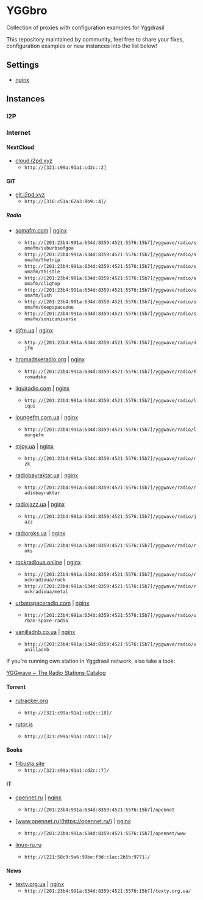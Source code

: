 # YGGbro

Collection of proxies with configuration examples for Yggdrasil

This repository maintained by community, feel free to share your fixes, configuration examples or new instances into the list below!

## Settings

* [nginx](https://github.com/YGGverse/YGGbro/tree/main/nginx)

## Instances

### I2P

### Internet

#### NextCloud

* [cloud.i2pd.xyz](https://cloud.i2pd.xyz/)
  + `http://[321:c99a:91a1:cd2c::2]`

#### GIT

* [git.i2pd.xyz](https://git.i2pd.xyz/)
  + `http://[316:c51a:62a3:8b9::4]/`

##### Radio

* [somafm.com](https://somafm.com/) | [nginx](https://github.com/YGGverse/YGGbro/blob/main/nginx/soma.fm)
  + `http://[201:23b4:991a:634d:8359:4521:5576:15b7]/yggwave/radio/somafm/suburbsofgoa`
  + `http://[201:23b4:991a:634d:8359:4521:5576:15b7]/yggwave/radio/somafm/thetrip`
  + `http://[201:23b4:991a:634d:8359:4521:5576:15b7]/yggwave/radio/somafm/thistle`
  + `http://[201:23b4:991a:634d:8359:4521:5576:15b7]/yggwave/radio/somafm/cliqhop`
  + `http://[201:23b4:991a:634d:8359:4521:5576:15b7]/yggwave/radio/somafm/lush`
  + `http://[201:23b4:991a:634d:8359:4521:5576:15b7]/yggwave/radio/somafm/deepspaceone`
  + `http://[201:23b4:991a:634d:8359:4521:5576:15b7]/yggwave/radio/somafm/sonicuniverse`

* [djfm.ua](https://djfm.ua/) | [nginx](https://github.com/YGGverse/YGGbro/blob/main/nginx/djfm.ua)
  + `http://[201:23b4:991a:634d:8359:4521:5576:15b7]/yggwave/radio/djfm`

* [hromadskeradio.org](https://hromadskeradio.org/) | [nginx](https://github.com/YGGverse/YGGbro/blob/main/nginx/hromadskeradio.org)
  + `http://[201:23b4:991a:634d:8359:4521:5576:15b7]/yggwave/radio/hromadske`

* [liquiradio.com](https://liquiradio.com/) | [nginx](https://github.com/YGGverse/YGGbro/blob/main/nginx/liquiradio.com)
  + `http://[201:23b4:991a:634d:8359:4521:5576:15b7]/yggwave/radio/liqui`

* [loungefm.com.ua](https://loungefm.com.ua/) | [nginx](https://github.com/YGGverse/YGGbro/blob/main/nginx/loungefm.com.ua)
  + `http://[201:23b4:991a:634d:8359:4521:5576:15b7]/yggwave/radio/loungefm`

* [mjoy.ua](https://mjoy.ua/) | [nginx](https://github.com/YGGverse/YGGbro/blob/main/nginx/mjoy.ua)
  + `http://[201:23b4:991a:634d:8359:4521:5576:15b7]/yggwave/radio/rzk`

* [radiobayraktar.ua](https://radiobayraktar.ua/) | [nginx](https://github.com/YGGverse/YGGbro/blob/main/nginx/radiobayraktar.ua)
  + `http://[201:23b4:991a:634d:8359:4521:5576:15b7]/yggwave/radio/radiobayraktar`

* [radiojazz.ua](https://radiojazz.ua/) | [nginx](https://github.com/YGGverse/YGGbro/blob/main/nginx/radiojazz.ua)
  + `http://[201:23b4:991a:634d:8359:4521:5576:15b7]/yggwave/radio/jazz`

* [radioroks.ua](https://radioroks.ua/) | [nginx](https://github.com/YGGverse/YGGbro/blob/main/nginx/radioroks.ua)
  + `http://[201:23b4:991a:634d:8359:4521:5576:15b7]/yggwave/radio/roks`

* [rockradioua.online](https://rockradioua.online/) | [nginx](https://github.com/YGGverse/YGGbro/blob/main/nginx/rockradioua.online)
  + `http://[201:23b4:991a:634d:8359:4521:5576:15b7]/yggwave/radio/rockradioua/rock`
  + `http://[201:23b4:991a:634d:8359:4521:5576:15b7]/yggwave/radio/rockradioua/metal`

* [urbanspaceradio.com](https://urbanspaceradio.com/) | [nginx](https://github.com/YGGverse/YGGbro/blob/main/nginx/urbanspaceradio.com)
  + `http://[201:23b4:991a:634d:8359:4521:5576:15b7]/yggwave/radio/urban-space-radio`

* [vanilladnb.co.ua](https://vanilladnb.co.ua/) | [nginx](https://github.com/YGGverse/YGGbro/blob/main/nginx/vanilladnb.co.ua)
  + `http://[201:23b4:991a:634d:8359:4521:5576:15b7]/yggwave/radio/vanilladnb`

If you're running own station in Yggdrasil network, also take a look:

[YGGwave ~ The Radio Stations Catalog](https://github.com/YGGverse/YGGwave)

#### Torrent

* [rutracker.org](https://rutracker.org/)
  + `http://[321:c99a:91a1:cd2c::18]/`

* [rutor.is](https://rutor.is/)
  + `http://[321:c99a:91a1:cd2c::16]/`

#### Books

* [flibusta.site](https://flibusta.site/)
  + `http://[321:c99a:91a1:cd2c::7]/`

#### IT

* [opennet.ru](https://opennet.ru/) | [nginx](https://github.com/YGGverse/YGGbro/tree/main/nginx/opennet)
  + `http://[201:23b4:991a:634d:8359:4521:5576:15b7]/opennet`
* [www.opennet.ru](https://opennet.ru/) | [nginx](https://github.com/YGGverse/YGGbro/tree/main/nginx/opennet)
  + `http://[201:23b4:991a:634d:8359:4521:5576:15b7]/opennet/www`

* [linux-ru.ru](https://linux-ru.ru/)
  + `http://[221:58c9:9a6:99be:f3d:c1ac:2b5b:9771]/`

#### News

* [texty.org.ua](https://texty.org.ua/) | [nginx](https://github.com/YGGverse/YGGbro/blob/main/nginx/texty.org.ua)
  + `http://[201:23b4:991a:634d:8359:4521:5576:15b7]/texty.org.ua/`